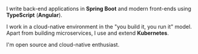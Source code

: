 I&nbsp;write back-end applications in **Spring Boot** and modern front-ends using **TypeScript** (**Angular**).

I&nbsp;work in a cloud-native environment in the "you build it, you run it" model. Apart from building microservices, I use and extend **Kubernetes**.

I'm open source and cloud-native enthusiast.
